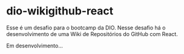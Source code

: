 # dio-wikigithub-react

Esse é um desafio para o bootcamp da DIO. Nesse desafio há o desenvolvimento de uma Wiki de Repositórios do GitHub com React.

Em desenvolvimento...
